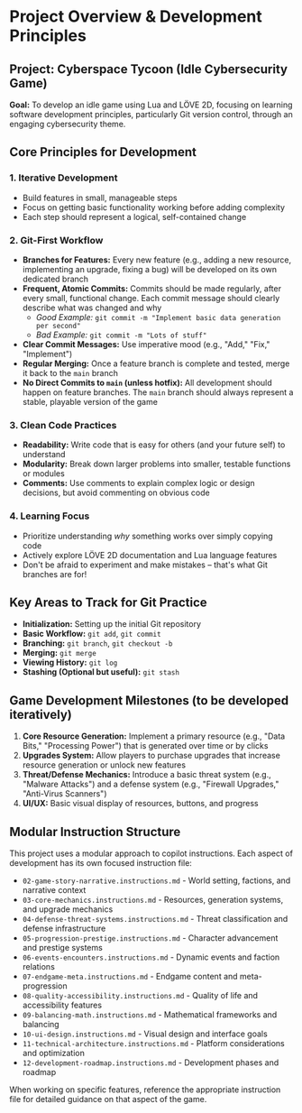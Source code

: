 # Project Overview & Development Principles

## Project: Cyberspace Tycoon (Idle Cybersecurity Game)

**Goal:** To develop an idle game using Lua and LÖVE 2D, focusing on learning software development principles, particularly Git version control, through an engaging cybersecurity theme.

## Core Principles for Development

### 1. Iterative Development
- Build features in small, manageable steps
- Focus on getting basic functionality working before adding complexity
- Each step should represent a logical, self-contained change

### 2. Git-First Workflow
- **Branches for Features:** Every new feature (e.g., adding a new resource, implementing an upgrade, fixing a bug) will be developed on its own dedicated branch
- **Frequent, Atomic Commits:** Commits should be made regularly, after every small, functional change. Each commit message should clearly describe what was changed and why
  - *Good Example:* `git commit -m "Implement basic data generation per second"`
  - *Bad Example:* `git commit -m "Lots of stuff"`
- **Clear Commit Messages:** Use imperative mood (e.g., "Add," "Fix," "Implement")
- **Regular Merging:** Once a feature branch is complete and tested, merge it back to the `main` branch
- **No Direct Commits to `main` (unless hotfix):** All development should happen on feature branches. The `main` branch should always represent a stable, playable version of the game

### 3. Clean Code Practices
- **Readability:** Write code that is easy for others (and your future self) to understand
- **Modularity:** Break down larger problems into smaller, testable functions or modules
- **Comments:** Use comments to explain complex logic or design decisions, but avoid commenting on obvious code

### 4. Learning Focus
- Prioritize understanding *why* something works over simply copying code
- Actively explore LÖVE 2D documentation and Lua language features
- Don't be afraid to experiment and make mistakes – that's what Git branches are for!

## Key Areas to Track for Git Practice

- **Initialization:** Setting up the initial Git repository
- **Basic Workflow:** `git add`, `git commit`
- **Branching:** `git branch`, `git checkout -b`
- **Merging:** `git merge`
- **Viewing History:** `git log`
- **Stashing (Optional but useful):** `git stash`

## Game Development Milestones (to be developed iteratively)

1. **Core Resource Generation:** Implement a primary resource (e.g., "Data Bits," "Processing Power") that is generated over time or by clicks
2. **Upgrades System:** Allow players to purchase upgrades that increase resource generation or unlock new features
3. **Threat/Defense Mechanics:** Introduce a basic threat system (e.g., "Malware Attacks") and a defense system (e.g., "Firewall Upgrades," "Anti-Virus Scanners")
4. **UI/UX:** Basic visual display of resources, buttons, and progress

## Modular Instruction Structure

This project uses a modular approach to copilot instructions. Each aspect of development has its own focused instruction file:

- `02-game-story-narrative.instructions.md` - World setting, factions, and narrative context
- `03-core-mechanics.instructions.md` - Resources, generation systems, and upgrade mechanics
- `04-defense-threat-systems.instructions.md` - Threat classification and defense infrastructure
- `05-progression-prestige.instructions.md` - Character advancement and prestige systems
- `06-events-encounters.instructions.md` - Dynamic events and faction relations
- `07-endgame-meta.instructions.md` - Endgame content and meta-progression
- `08-quality-accessibility.instructions.md` - Quality of life and accessibility features
- `09-balancing-math.instructions.md` - Mathematical frameworks and balancing
- `10-ui-design.instructions.md` - Visual design and interface goals
- `11-technical-architecture.instructions.md` - Platform considerations and optimization
- `12-development-roadmap.instructions.md` - Development phases and roadmap

When working on specific features, reference the appropriate instruction file for detailed guidance on that aspect of the game.